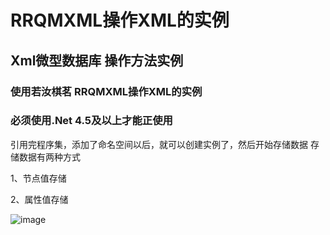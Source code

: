 # RRQMXML操作XML的实例
## Xml微型数据库 操作方法实例
### 使用若汝棋茗 RRQMXML操作XML的实例
### 必须使用.Net 4.5及以上才能正使用 

引用完程序集，添加了命名空间以后，就可以创建实例了，然后开始存储数据
存储数据有两种方式

1、节点值存储

2、属性值存储


![image](https://user-images.githubusercontent.com/57223447/113512653-80c7b180-955d-11eb-98a3-12355fde56c5.png)
